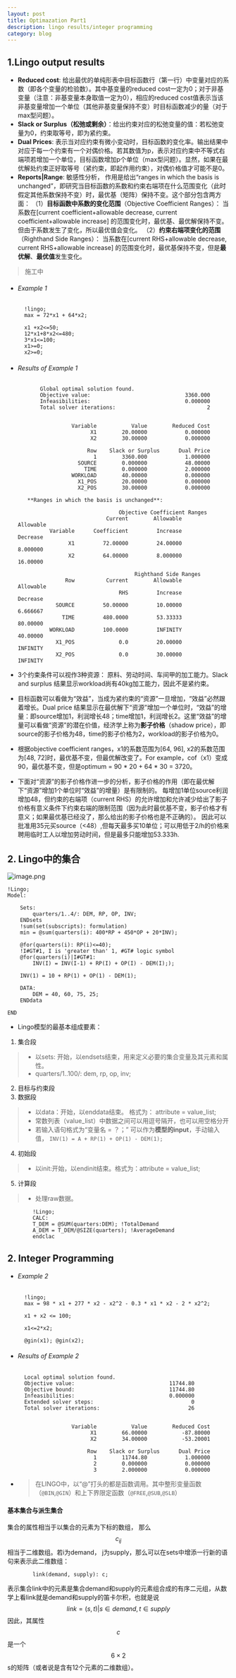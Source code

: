 ```yaml
---
layout: post
title: Optimazation Part1
description: lingo results/integer programming
category: blog
---
```

<head>
    <script src="https://cdn.mathjax.org/mathjax/latest/MathJax.js?config=TeX-AMS-MML_HTMLorMML" type="text/javascript"></script>
    <script type="text/x-mathjax-config">
        MathJax.Hub.Config({
            tex2jax: {
            skipTags: ['script', 'noscript', 'style', 'textarea', 'pre'],
            inlineMath: [['$','$']]
            }
        });
    </script>
</head>



## 1.Lingo output results
- **Reduced cost**: 给出最优的单纯形表中目标函数行（第一行）中变量对应的系数（即各个变量的检验数）。其中基变量的reduced cost一定为0；对于非基变量（注意：非基变量本身取值一定为0），相应的reduced cost值表示当该非基变量增加一个单位（其他非基变量保持不变）时目标函数减少的量（对于max型问题）。
- **Slack or Surplus（松弛或剩余）**：给出约束对应的松弛变量的值：若松弛变量为0，约束取等号，即为紧约束。
- **Dual Prices**: 表示当对应约束有微小变动时，目标函数的变化率。输出结果中对应于每一个约束有一个对偶价格。若其数值为p，表示对应约束中不等式右端项若增加一个单位，目标函数增加p个单位（max型问题）。显然，如果在最优解处约束正好取等号（紧约束，即起作用约束），对偶价格值才可能不是0。
- **Reports|Range**: 敏感性分析， 作用是给出“ranges in which the basis is unchanged”，即研究当目标函数的系数和约束右端项在什么范围变化（此时假定其他系数保持不变）时，最优基（矩阵）保持不变。这个部分包含两方面：
（1）**目标函数中系数的变化范围**（Objective Coefficient Ranges）：
          当系数在[current coefficient+allowable decrease, current coefficient+allowable increase] 的范围变化时，最优基、最优解保持不变。但由于系数发生了变化，所以最优值会变化。
（2）**约束右端项变化的范围**（Righthand Side Ranges）：
当系数在[current RHS+allowable decrease, current RHS+allowable increase] 的范围变化时，最优基保持不变，但是**最优解**、**最优值**发生变化。
>施工中

- ###### Example 1

		!lingo;
		max = 72*x1 + 64*x2;

		x1 +x2<=50;
		12*x1+8*x2<=480;
		3*x1<=100;
		x1>=0;
		x2>=0;

- ###### Results of Example 1
             Global optimal solution found.
             Objective value:                              3360.000
             Infeasibilities:                              0.000000
             Total solver iterations:                             2


                       Variable           Value        Reduced Cost
                             X1        20.00000            0.000000
                             X2        30.00000            0.000000

                            Row    Slack or Surplus      Dual Price
                              1        3360.000            1.000000
                         SOURCE        0.000000            48.00000
                           TIME        0.000000            2.000000
                       WORKLOAD        40.00000            0.000000
                         X1_POS        20.00000            0.000000
                         X2_POS        30.00000            0.000000

		 **Ranges in which the basis is unchanged**:

                                      Objective Coefficient Ranges
                                  Current        Allowable        Allowable
                Variable      Coefficient         Increase         Decrease
                      X1         72.00000         24.00000         8.000000
                      X2         64.00000         8.000000         16.00000

                                           Righthand Side Ranges
                     Row          Current        Allowable        Allowable
                                      RHS         Increase         Decrease
                  SOURCE         50.00000         10.00000         6.666667
                    TIME         480.0000         53.33333         80.00000
                WORKLOAD         100.0000         INFINITY         40.00000
                  X1_POS              0.0         20.00000         INFINITY
                  X2_POS              0.0         30.00000         INFINITY



- 3个约束条件可以视作3种资源： 原料、劳动时间、车间甲的加工能力。Slack and surplus 结果显示workload尚有40kg加工能力，因此不是紧约束。
- 目标函数可以看做为“效益”，当成为紧约束的“资源”一旦增加，“效益”必然跟着增长。Dual price 结果显示在最优解下“资源”增加一个单位时，“效益”的增量：即source增加1，利润增长48；time增加1，利润增长2。这里“效益”的增量可以看做“资源”的潜在价值，经济学上称为**影子价格**（shadow price），即source的影子价格为48，time的影子价格为2，workload的影子价格为0。
- 根据objective coefficient ranges，x1的系数范围为[64, 96], x2的系数范围为[48, 72]时，最优基不变，但最优解改变了。For example，cof（x1）变成90，最优基不变，但是optimum = 90 * 20 + 64 * 30 = 3720。
- 下面对“资源”的影子价格作进一步的分析，影子价格的作用（即在最优解下“资源”增加1个单位时“效益”的增量）是有限制的。 每增加1单位source利润增加48，但约束的右端项（current RHS）的允许增加和允许减少给出了影子价格有意义条件下约束右端的限制范围（因为此时最优基不变，影子价格才有意义；如果最优基已经没了，那么给出的影子价格也是不正确的）。 因此可以批准用35元买source（<48）,但每天最多买10单位；可以用低于2/h的价格来聘用临时工人以增加劳动时间，但是最多只能增加53.333h.

## 2. Lingo中的集合

![image.png](https://upload-images.jianshu.io/upload_images/4632352-b6a2b1c85bdbb021.png?imageMogr2/auto-orient/strip%7CimageView2/2/w/1240)

	!Lingo;
	Model:
	
		Sets: 
			quarters/1..4/: DEM, RP, OP, INV;
		ENDsets
		!sum(set(subscripts): formulation)
		min = @sum(quarters(i): 400*RP + 450*OP + 20*INV);
		
		@for(quarters(i): RP(i)<=40);
		!I#GT#1, I is 'greater than' 1, #GT# logic symbol
		@for(quarters(i)|I#GT#1:
			INV(I) = INV(I-1) + RP(I) + OP(I) - DEM(I););
	
		INV(1) = 10 + RP(1) + OP(1) - DEM(1);
	
		DATA:
			DEM = 40, 60, 75, 25;
		ENDdata
	
	END
	
- Lingo模型的最基本组成要素：
1. 集合段
> - 以sets: 开始，以endsets结束，用来定义必要的集合变量及其元素和属性。
> - quarters/1..100/: dem, rp, op, inv;
2. 目标与约束段
3. 数据段
> - 以data：开始，以enddata结束。 格式为： attribute = value_list;
> - 常数列表（value_list）中数据之间可以用逗号隔开，也可以用空格分开
> - 若输入语句格式为“变量名 = ？；” 可以作为**模型的input**，手动输入值， `INV(1) = A + RP(1) + OP(1) - DEM(1);`
4. 初始段
> - 以init:开始，以endinit结束。格式为：attribute = value_list;
5. 计算段
> - 处理raw数据。

			!Lingo;
			CALC:
			T_DEM = @SUM(quarters:DEM); !TotalDemand
			A_DEM = T_DEM/@SIZE(quarters); !AverageDemand
			endclac



## 2. Integer Programming

- ###### Example 2
		
		!lingo;
		max = 98 * x1 + 277 * x2 - x2^2 - 0.3 * x1 * x2 - 2 * x2^2;

		x1 + x2 <= 100;

		x1<=2*x2;

		@gin(x1); @gin(x2);
		
- ###### Results of Example 2

		Local optimal solution found.
 		Objective value:                              11744.80
  		Objective bound:                              11744.80
 	 	Infeasibilities:                              0.000000
  		Extended solver steps:                               0
  		Total solver iterations:                            26


                       Variable           Value        Reduced Cost
                             X1        66.00000           -87.80000
                             X2        34.00000           -53.20001

                            Row    Slack or Surplus      Dual Price
                              1        11744.80            1.000000
                              2        0.000000            0.000000
                              3        2.000000            0.000000


- > 在LINGO中，以“@”打头的都是函数调用。其中整形变量函数（`@BIN`,`@GIN`）和上下界限定函数（`@FREE`,`@SUB`,`@SLB`）

#### 基本集合与派生集合
集合的属性相当于以集合的元素为下标的数组， 那么 $$c_{ij}$$ 相当于二维数组。若i为demand， j为supply，那么可以在sets中增添一行新的语句来表示此二维数组：

			
			link(demand, supply): c;

表示集合link中的元素是集合demand和supply的元素组合成的有序二元组，从数学上看link就是demand和supply的笛卡尔积，也就是说
$$link = {(s,t)|s\in demand, t\in supply}$$
因此，其属性$$c$$是一个$$6 \times 2$$s的矩阵（或者说是含有12个元素的二维数组）。










